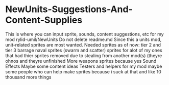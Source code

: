 # NewUnits-Suggestions-And-Content-Supplies
This is where you can input sprite, sounds, content suggestions, etc for my mod rylid-umil/NewUnits
Do not delete readme.md
Since this a units mod, unit-related sprites are most wanted.
Needed sprites as of now:
tier 2 and tier 3 barrage naval sprites (swarm and scatter)
sprites for alot of my ones that had thier sprites removed due to stealing from another mod(s) (theyre ohnos and theyre unfinished
More weapons sprites because yes
Sound Effects
Maybe some content ideas
Testers and helpers for my mod
maybe some people who can help make sprites because i suck at that
and like 10 thousand more things
